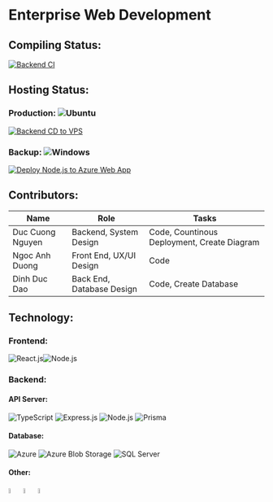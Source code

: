 # Enterprise Web Development

## Compiling Status:
[![Backend CI](https://github.com/Cuongdzwl/Enterprise_DevWeb/actions/workflows/master_ci.yml/badge.svg)](https://github.com/Cuongdzwl/Enterprise_DevWeb/actions/workflows/master_ci.yml)

## Hosting Status:
### Production: ![Ubuntu](https://img.shields.io/badge/Ubuntu-Compatible-brightgreen?style=flat-square&logo=ubuntu&logoColor=white)
[![Backend CD to VPS](https://github.com/Cuongdzwl/Enterprise_DevWeb/actions/workflows/master_cd_vps.yml/badge.svg)](https://github.com/Cuongdzwl/Enterprise_DevWeb/actions/workflows/master_cd_vps.yml)
### Backup: ![Windows](https://img.shields.io/badge/Windows-Compatible-brightgreen?style=flat-square&logo=windows&logoColor=white)
[![Deploy Node.js to Azure Web App](https://github.com/Cuongdzwl/Enterprise_DevWeb/actions/workflows/master_cuongnd.yml/badge.svg)](https://github.com/Cuongdzwl/Enterprise_DevWeb/actions/workflows/master_cuongnd.yml)

## Contributors:

| Name | Role | Tasks |
|-----------------|-----------------|-----------------|
| Duc Cuong Nguyen | Backend, System Design | Code, Countinous Deployment, Create Diagram |
| Ngoc Anh Duong | Front End, UX/UI Design | Code |
| Dinh Duc Dao | Back End, Database Design | Code, Create Database |

## Technology:

### Frontend:
![React.js](https://img.shields.io/badge/React.js-16.x-61DAFB?style=flat-square&logo=react&logoColor=white)![Node.js](https://img.shields.io/badge/Node.js-20.x-339933?style=flat-square&logo=node.js&logoColor=white)

### Backend:
#### API Server:
![TypeScript](https://img.shields.io/badge/-TypeScript-3178C6?logo=typescript&logoColor=white) ![Express.js](https://img.shields.io/badge/Express.js-4.x-000000?style=flat-square&logo=express&logoColor=white) ![Node.js](https://img.shields.io/badge/Node.js-18.x-339933?style=flat-square&logo=node.js&logoColor=white) ![Prisma](https://img.shields.io/badge/-Prisma-2D3748?logo=prisma&logoColor=white)
#### Database:
![Azure](https://img.shields.io/badge/-Azure-0089D6?logo=microsoft-azure&logoColor=white) ![Azure Blob Storage](https://img.shields.io/badge/-Azure%20Blob%20Storage-0078D4?logo=azuredevops&logoColor=white) ![SQL Server](https://img.shields.io/badge/-SQL%20Server-CC2927?logo=microsoft-sql-server&logoColor=white)

#### Other:
<img src="https://assets.super.so/1e9f5a51-c4c6-4fca-b6e8-25fa0186f139/images/0f550019-16db-4a65-90d1-1bdb7d3c5f20/novu-logo-gradient-light-background2x.png" alt="Novu Logo" width="5%"/> <img src="https://corp-backend.brevo.com/wp-content/uploads/2023/04/Brevo-Logo-1.png" alt="Brevo Logo" width="5%"/> <img src="https://corp-backend.brevo.com/wp-content/uploads/2023/04/Brevo-Logo-1.png](https://cf-assets.www.cloudflare.com/slt3lc6tev37/7bIgGp4hk4SFO0o3SBbOKJ/b48185dcf20c579960afad879b25ea11/CF_logo_stacked_blktype.jpg" alt="Cloudflared Logo" width="5%"/>










